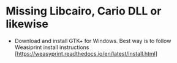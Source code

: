 # Missing Libcairo, Cario DLL or likewise
- Download and install GTK+ for Windows. Best way is to follow Weasiprint install instructions [https://weasyprint.readthedocs.io/en/latest/install.html]
